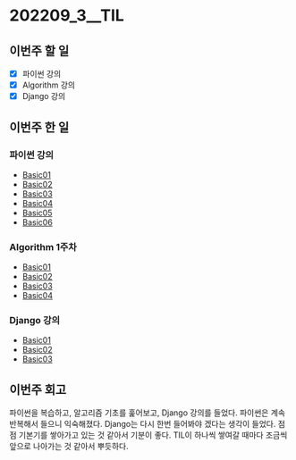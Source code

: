 # 202209_3__TIL
## 이번주 할 일
- [X] 파이썬 강의
- [X] Algorithm 강의
- [X] Django 강의

## 이번주 한 일
### 파이썬 강의
- [Basic01](/Python/Basic01.md)
- [Basic02](/Python/Basic02.md)
- [Basic03](/Python/Basic03.md)
- [Basic04](/Python/Basic04.md)
- [Basic05](/Python/Basic05.md)
- [Basic06](/Python/Basic06.md)

### Algorithm 1주차
- [Basic01](/Algorithm/Basic01.md)
- [Basic02](/Algorithm/Basic02.md)
- [Basic03](/Algorithm/Basic03.md)
- [Basic04](/Algorithm/Basic04.md)

### Django 강의
- [Basic01](/Python/Django/Basic01.md)
- [Basic02](/Python/Django/Basic02.md)
- [Basic03](/Python/Django/Basic03.md)


## 이번주 회고
파이썬을 복습하고, 알고리즘 기초를 훑어보고, Django 강의를 들었다.
파이썬은 계속 반복해서 들으니 익숙해졌다.
Django는 다시 한번 들어봐야 겠다는 생각이 들었다.
점점 기본기를 쌓아가고 있는 것 같아서 기분이 좋다.
TIL이 하나씩 쌓여갈 때마다 조금씩 앞으로 나아가는 것 같아서 뿌듯하다.
